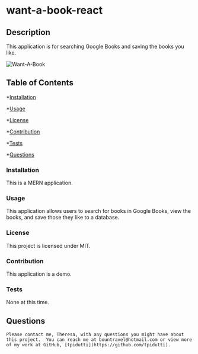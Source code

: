 # want-a-book-react

## Description

This application is for searching Google Books and saving the books you like.

![Want-A-Book]()

## Table of Contents

\*[Installation](#installation)

\*[Usage](#usage)

\*[License](#license)

\*[Contribution](#contribution)

\*[Tests](#tests)

\*[Questions](#questions)

### Installation

This is a MERN application.

### Usage

This application allows users to search for books in Google Books, view the books, and save those they like to a database.

### License

This project is licensed under MIT.

### Contribution

This application is a demo.

### Tests

None at this time.

## Questions

```
Please contact me, Theresa, with any questions you might have about this project.  You can reach me at bountravel@hotmail.com or view more of my work at GitHub, [tpidutti](https://github.com/tpidutti).
```
